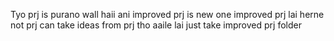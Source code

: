 Tyo prj is purano wall haii ani improved prj is new one 
improved prj lai herne not prj 
can take ideas from prj tho 
aaile lai just take improved prj folder 
